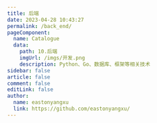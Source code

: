 ```yaml
---
title: 后端
date: 2023-04-28 10:43:27
permalink: /back_end/
pageComponent:
  name: Catalogue
  data:
    path: 10.后端
    imgUrl: /imgs/开发.png
    description: Python、Go、数据库、框架等相关技术
sidebar: false
article: false
comment: false
editLink: false
author:
  name: eastonyangxu
  link: https://github.com/eastonyangxu/
---
```

